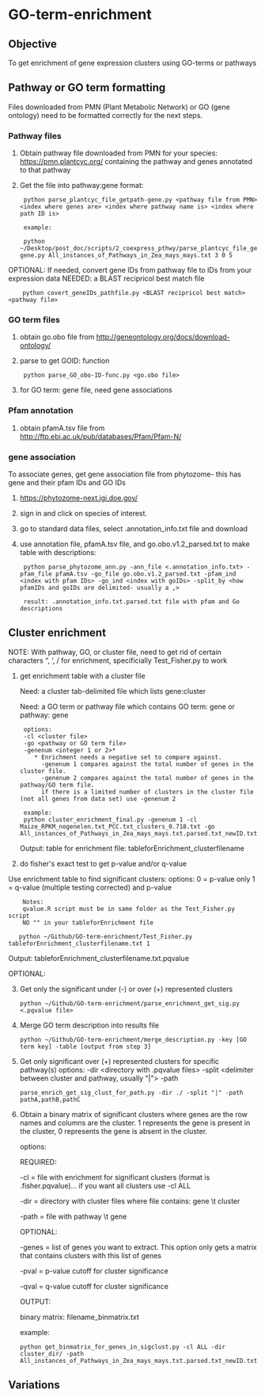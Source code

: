 # GO-term-enrichment

## Objective
To get enrichment of gene expression clusters using GO-terms or pathways

## Pathway or GO term formatting
Files downloaded from PMN (Plant Metabolic Network) or GO (gene ontology) need to be formatted correctly for the next steps.

### Pathway files
1. Obtain pathway file downloaded from PMN for your species: https://pmn.plantcyc.org/ containing the pathway and genes annotated to that pathway
2. Get the file into pathway:gene format:

        python parse_plantcyc_file_getpath-gene.py <pathway file from PMN> <index where genes are> <index where pathway name is> <index where path ID is>
        
        example:
        
        python ~/Desktop/post_doc/scripts/2_coexpress_pthwy/parse_plantcyc_file_getpath-gene.py All_instances_of_Pathways_in_Zea_mays_mays.txt 3 0 5

OPTIONAL: If needed, convert gene IDs from pathway file to IDs from your expression data
NEEDED: a BLAST recipricol best match file

        python covert_geneIDs_pathfile.py <BLAST recipricol best match> <pathway file>

### GO term files
1. obtain go.obo file from http://geneontology.org/docs/download-ontology/
2. parse to get GOID: function

        python parse_GO_obo-ID-func.py <go.obo file>

3. for GO term: gene file, need gene associations

### Pfam annotation
1. obtain pfamA.tsv file from http://ftp.ebi.ac.uk/pub/databases/Pfam/Pfam-N/

### gene association
To associate genes, get gene association file from phytozome- this has gene and their pfam IDs and GO IDs
1. https://phytozome-next.jgi.doe.gov/ 
2. sign in and click on species of interest.
3. go to standard data files, select .annotation_info.txt file and download
4. use annotation file, pfamA.tsv file, and go.obo.v1.2_parsed.txt to make table with descriptions:

        python parse_phytozome_ann.py -ann_file <.annotation_info.txt> -pfam_file pfamA.tsv -go_file go.obo.v1.2_parsed.txt -pfam_ind <index with pfam IDs> -go_ind <index with goIDs> -split_by <how pfamIDs and goIDs are delimited- usually a ,>
        
        result: .annotation_info.txt.parsed.txt file with pfam and Go descriptions

## Cluster enrichment
NOTE: With pathway, GO, or cluster file, need to get rid of certain characters “, ‘, / for enrichment, specificially Test_Fisher.py to work
1. get enrichment table with a cluster file

   Need: a cluster tab-delimited file which lists gene:cluster
    
   Need: a GO term or pathway file which contains GO term: gene or pathway: gene
   
        options:
        -cl <cluster file>
        -go <pathway or GO term file>
        -genenum <integer 1 or 2>*
           * Enrichment needs a negative set to compare against. 
             -genenum 1 compares against the total number of genes in the cluster file. 
             -genenum 2 compares against the total number of genes in the pathway/GO term file.
             if there is a limited number of clusters in the cluster file (not all genes from data set) use -genenum 2
        
        example:
        python cluster_enrichment_final.py -genenum 1 -cl Maize_RPKM_nogenelen.txt_PCC.txt_clusters_0.718.txt -go All_instances_of_Pathways_in_Zea_mays_mays.txt.parsed.txt_newID.txt
        
    Output: table for enrichment file: tableforEnrichment_clusterfilename
    
2. do fisher's exact test to get p-value and/or q-value
  
  Use enrichment table to find significant clusters:
        options:
        0 = p-value only
        1 = q-value (multiple testing corrected) and p-value
        
        Notes:
        qvalue.R script must be in same folder as the Test_Fisher.py script
        NO "" in your tableforEnrichment file
  
       python ~/Github/GO-term-enrichment/Test_Fisher.py tableforEnrichment_clusterfilename.txt 1
       
  Output: tableforEnrichment_clusterfilename.txt.pqvalue
       
 OPTIONAL:
 
 3. Get only the significant under (-) or over (+) represented clusters
 
        python ~/Github/GO-term-enrichment/parse_enrichment_get_sig.py <.pqvalue file>
        

 4. Merge GO term description into results file 
 
        python ~/Github/GO-term-enrichment/merge_description.py -key [GO term key] -table [output from step 3] 
 
 5. Get only significant over (+) represented clusters for specific pathway(s)
        options:
        -dir <directory with .pqvalue files>
        -split <delimiter between cluster and pathway, usually "|">
        -path <list of pathways>
        
        parse_enrich_get_sig_clust_for_path.py -dir ./ -split "|" -path pathA,pathB,pathC
 
 6. Obtain a binary matrix of significant clusters where genes are the row names and columns are the cluster. 1 represents the gene is present in the cluster, 0 represents the gene is absent in the cluster.
    
     options:
       
      REQUIRED:
        
      -cl = file with enrichment for significant clusters (format is .fisher.pqvalue)... if you want all clusters use -cl ALL
        
      -dir = directory with cluster files where file contains: gene \t cluster
        
      -path = file with pathway \t gene
      
      OPTIONAL:
        
      -genes = list of genes you want to extract. This option only gets a matrix that contains clusters with this list of genes
        
      -pval = p-value cutoff for cluster significance
        
      -qval = q-value cutoff for cluster significance
      
      OUTPUT:
        
      binary matrix: filename_binmatrix.txt
        
      example:
        
        python get_binmatrix_for_genes_in_sigclust.py -cl ALL -dir cluster_dir/ -path All_instances_of_Pathways_in_Zea_mays_mays.txt.parsed.txt_newID.txt 
 
## Variations
